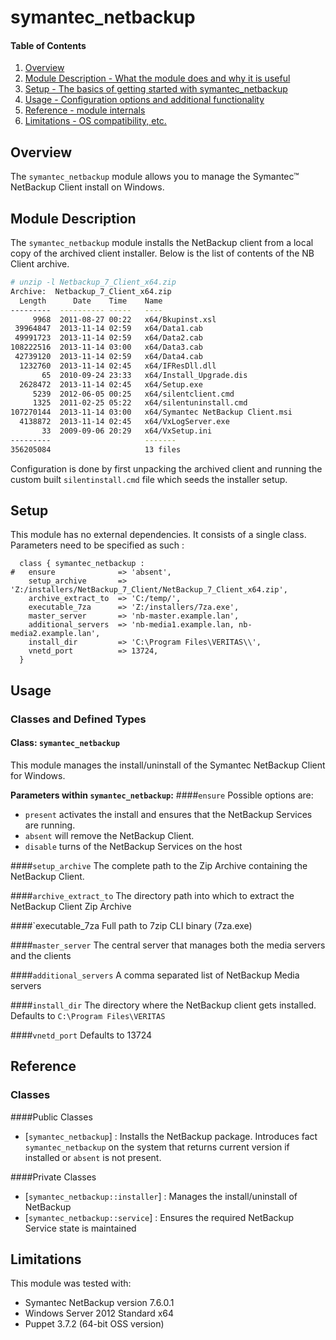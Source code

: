 # symantec_netbackup

#### Table of Contents

1. [Overview](#overview)
2. [Module Description - What the module does and why it is useful](#module-description)
3. [Setup - The basics of getting started with symantec_netbackup](#setup)
4. [Usage - Configuration options and additional functionality](#usage)
5. [Reference - module internals](#reference)
6. [Limitations - OS compatibility, etc.](#limitations)

## Overview

The `symantec_netbackup` module allows you to manage the Symantec™ NetBackup Client install on Windows. 

## Module Description

The `symantec_netbackup` module installs the NetBackup client from a local copy of the archived client installer.
Below is the list of contents of the NB Client archive.

```bash
# unzip -l Netbackup_7_Client_x64.zip
Archive:  Netbackup_7_Client_x64.zip
  Length      Date    Time    Name
---------  ---------- -----   ----
     9968  2011-08-27 00:22   x64/Bkupinst.xsl
 39964847  2013-11-14 02:59   x64/Data1.cab
 49991723  2013-11-14 02:59   x64/Data2.cab
108222516  2013-11-14 03:00   x64/Data3.cab
 42739120  2013-11-14 02:59   x64/Data4.cab
  1232760  2013-11-14 02:45   x64/IFResDll.dll
       65  2010-09-24 23:33   x64/Install_Upgrade.dis
  2628472  2013-11-14 02:45   x64/Setup.exe
     5239  2012-06-05 00:25   x64/silentclient.cmd
     1325  2011-02-25 05:22   x64/silentuninstall.cmd
107270144  2013-11-14 03:00   x64/Symantec NetBackup Client.msi
  4138872  2013-11-14 02:45   x64/VxLogServer.exe
       33  2009-09-06 20:29   x64/VxSetup.ini
---------                     -------
356205084                     13 files
```

Configuration is done by first unpacking the archived client and running the custom built `silentinstall.cmd` file 
which seeds the installer setup.


## Setup

This module has no external dependencies. It consists of a single class. 
Parameters need to be specified as such :

```puppet
  class { symantec_netbackup :
#   ensure              => 'absent',
    setup_archive       => 'Z:/installers/NetBackup_7_Client/NetBackup_7_Client_x64.zip',
    archive_extract_to  => 'C:/temp/',
    executable_7za      => 'Z:/installers/7za.exe',
    master_server       => 'nb-master.example.lan',
    additional_servers  => 'nb-media1.example.lan, nb-media2.example.lan',
    install_dir         => 'C:\Program Files\VERITAS\\',
    vnetd_port          => 13724,
  }
```

## Usage

### Classes and Defined Types

#### Class: `symantec_netbackup`
This module manages the install/uninstall of the Symantec NetBackup Client for Windows.

**Parameters within `symantec_netbackup`:**
####`ensure`
Possible options are:           
* `present` activates the install and ensures that the NetBackup Services are running.
* `absent` will remove the NetBackup Client.
* `disable` turns of the NetBackup Services on the host

####`setup_archive`
The complete path to the Zip Archive containing the NetBackup Client. 

####`archive_extract_to`
The directory path into which to extract the NetBackup Client Zip Archive

####`executable_7za
Full path to 7zip CLI binary (7za.exe)
 
####`master_server`
The central server that manages both the media servers and the clients

####`additional_servers`
A comma separated list of NetBackup Media servers

####`install_dir`
The directory where the NetBackup client gets installed. Defaults to `C:\Program Files\VERITAS`

####`vnetd_port`
Defaults to 13724


## Reference

### Classes
####Public Classes
* [`symantec_netbackup`]  : Installs the NetBackup package. Introduces fact `symantec_netbackup` on the system that returns current version if installed or `absent` is not present.

####Private Classes
* [`symantec_netbackup::installer`] :  Manages the install/uninstall of NetBackup
* [`symantec_netbackup::service`] : Ensures the required NetBackup Service state is maintained


## Limitations

This module was tested with:

* Symantec NetBackup version 7.6.0.1
* Windows Server 2012 Standard x64
* Puppet 3.7.2 (64-bit OSS version)

